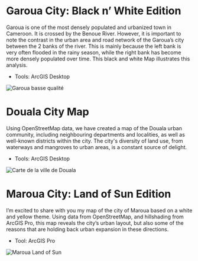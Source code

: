 # Garoua City: Black n’ White Edition 
Garoua is one of the most densely populated and urbanized town in Cameroon. It is crossed by the Benoue River. However, it is important to note the contrast in the urban area and road network of the Garoua’s city between the 2 banks of the river. This is mainly because the left bank is very often flooded in the rainy season, while the right bank has become more densely populated over time. This black and white Map illustrates this analysis.

- Tools: ArcGIS Desktop

![Garoua basse qualité](https://github.com/user-attachments/assets/2bc26900-8ecd-47b8-b970-4a46f4e1ed42)

# Douala City Map
Using OpenStreetMap data, we have created a map of the Douala urban community, including neighbouring departments and localities, as well as well-known districts within the city. The city's diversity of land use, from waterways and mangroves to urban areas, is a constant source of delight.

- Tools: ArcGIS Desktop 

![Carte de la ville de Douala](https://github.com/user-attachments/assets/966e7f52-d44a-4003-96b2-782ad8f76b17)

# Maroua City: Land of Sun Edition
I’m excited to share with you my map of the city of Maroua based on a white and yellow theme. Using data from OpenStreetMap, and hillshading from ArcGIS Pro, this map reveals the city’s urban layout, but also some of the reasons that are holding back urban expansion in these directions. 

- Tool: ArcGIS Pro

![Maroua Land of Sun](https://github.com/user-attachments/assets/a1a27298-c379-479c-a9f1-55904805c229)
